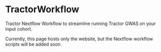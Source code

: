 # TractorWorkflow

Tractor Nextflow Workflow to streamline running Tractor GWAS on your input cohort.

Currently, this page hosts only the website, but the Nextflow workflow scripts will be added soon.
